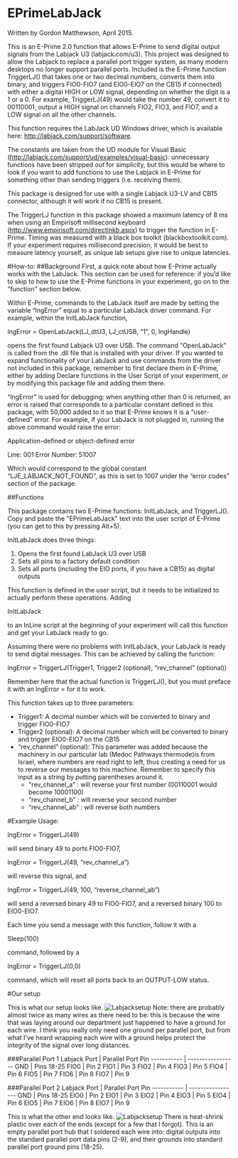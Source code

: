 # EPrimeLabJack
Written by Gordon Matthewson, April 2015.

This is an E-Prime 2.0 function that allows E-Prime to send digital output signals from the Labjack U3 (labjack.com/u3).  This project was designed to allow the Labjack to replace a parallel port trigger system, as many modern desktops no longer support parallel ports.  Included is the E-Prime function TriggerLJ() that takes one or two decimal numbers, converts them into binary, and triggers FIO0-FIO7 (and EIO0-EIO7 on the CB15 if connected) with either a digital HIGH or LOW signal, depending on whether the digit is a 1 or a 0.  For example, TriggerLJ(49) would take the number 49, convert it to 00110001, output a HIGH signal on channels FIO2, FIO3, and FIO7, and a LOW signal on all the other channels.

This function requires the LabJack UD Windows driver, which is available here: http://labjack.com/support/software.  

The constants are taken from the UD module for Visual Basic (http://labjack.com/support/ud/examples/visual-basic): unnecessary functions have been stripped out for simplicity, but this would be where to look if you want to add functions to use the Labjack in E-Prime for something other than sending triggers (i.e. receiving them).

This package is designed for use with a single Labjack U3-LV and CB15 connector, although it will work if no CB15 is present.

The TriggerLJ function in this package showed a maximum latency of 8 ms when using an Empirisoft millisecond keyboard (http://www.empirisoft.com/directinkb.aspx) to trigger the function in E-Prime.  Timing was measured with a black box toolkit (blackboxtoolkit.com).  If your experiment requires millisecond precision, it would be best to measure latency yourself, as unique lab setups give rise to unique latencies. 

#How-to:
##Background
First, a quick note about how E-Prime actually works with the LabJack.  This section can be used for reference: if you’d like to skip to how to use the E-Prime functions in your experiment, go on to the "function" section below.

Within E-Prime, commands to the LabJack itself are made by setting the variable “lngError” equal to a particular LabJack driver command.  For example, within the InitLabJack function,  

lngError = OpenLabJack(LJ_dtU3, LJ_ctUSB, “1”, 0, lngHandle)

opens the first found Labjack U3 over USB.  The command “OpenLabJack” is called from the .dll file that is installed with your driver.  If you wanted to expand functionality of your LabJack and use commands from the driver not included in this package, remember to first declare them in E-Prime, either by adding Declare functions in the User Script of your experiment, or by modifying this package file and adding them there.

“lngError” is used for debugging: when anything other than 0 is returned, an error is raised that corresponds to a particular constant defined in this package, with 50,000 added to it so that E-Prime knows it is a “user-defined” error.  For example, if your LabJack is not plugged in, running the above command would raise the error:

Application-defined or object-defined error

Line: 001
Error Number: 51007

Which would correspond to the global constant “LJE_LABJACK_NOT_FOUND”, as this is set to 1007 under the “error codes” section of the package.

##Functions

This package contains two E-Prime functions: InitLabJack, and TriggerLJ().  Copy and paste the "EPrimeLabJack" text into the user script of E-Prime (you can get to this by pressing Alt+5).

InitLabJack does three things: 

1. Opens the first found LabJack U3 over USB
2. Sets all pins to a factory default condition
3. Sets all ports (including the EIO ports, if you have a CB15) as digital outputs

This function is defined in the user script, but it needs to be initialized to actually perform these operations.  Adding

InitLabJack

to an InLine script at the beginning of your experiment will call this function and get your LabJack ready to go.

Assuming there were no problems with InitLabJack, your LabJack is ready to send digital messages.  This can be achieved by calling the function:

lngError = TriggerLJ(Trigger1, Trigger2 (optional), “rev_channel” (optional))

Remember here that the actual function is TriggerLJ(), but you must preface it with an lngError = for it to work.

This function takes up to three parameters: 

* Trigger1: A decimal number which will be converted to binary and trigger FIO0-FIO7
* Trigger2 (optional): A decimal number which will be converted to binary and trigger EIO0-EIO7 on the CB15
* “rev_channel” (optional): This parameter was added because the machinery in our particular lab (Medoc Pathways thermode)is from Israel, where numbers are read right to left, thus creating a need for us to reverse our messages to this machine.  Remember to specify this input as a string by putting parentheses around it.
	* "rev_channel_a” : will reverse your first number (00110001 would become 10001100)
	* “rev_channel_b” : will reverse your second number
	* “rev_channel_ab” : will reverse both numbers

#Example Usage:

lngError = TriggerLJ(49)

will send binary 49 to ports FIO0-FIO7,

lngError = TriggerLJ(49, “rev_channel_a”)

will reverse this signal, and 

lngError = TriggerLJ(49, 100, “reverse_channel_ab”)

will send a reversed binary 49 to FIO0-FIO7, and a reversed binary 100 to EIO0-EIO7.

Each time you send a message with this function, follow it with a 

Sleep(100)

command, followed by a 

lngError = TriggerLJ(0,0)

command, which will reset all ports back to an OUTPUT-LOW status.

#Our setup

This is what our setup looks like.
![Labjacksetup](/lj.jpg)
Note: there are probably almost twice as many wires as there need to be: this is because the wire that was laying around our department just happened to have a ground for each wire.  I think you really only need one ground per parallel port, but from what I've heard wrapping each wire with a ground helps protect the integrity of the signal over long distances.

###Parallel Port 1
Labjack Port | Parallel Port Pin
----------- | -----------------
GND  | Pins 18-25
FIO0 | Pin 2
FIO1 | Pin 3
FIO2 | Pin 4
FIO3 | Pin 5
FIO4 | Pin 6
FIO5 | Pin 7
FIO6 | Pin 8
FIO7 | Pin 9

###Parallel Port 2
Labjack Port | Parallel Port Pin
----------- | -----------------
GND  | Pins 18-25
EIO0 | Pin 2
EIO1 | Pin 3
EIO2 | Pin 4
EIO3 | Pin 5
EIO4 | Pin 6
EIO5 | Pin 7
EIO6 | Pin 8
EIO7 | Pin 9

This is what the other end looks like.
![Labjacksetup](/LJ2.jpg)
There is heat-shrink plastic over each of the ends (except for a few that I forgot).  This is an empty parallel port hub that I soldered each wire into: digital outputs into the standard parallel port data pins (2-9), and their grounds into standard parallel port ground pins (18-25).
